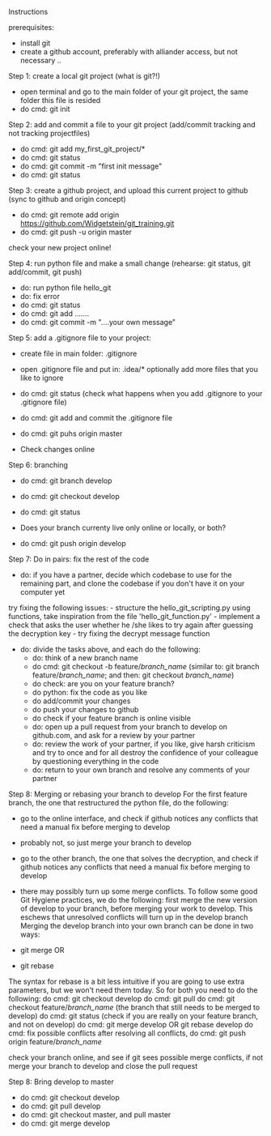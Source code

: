 Instructions

prerequisites:
- install git
- create a github account, preferably with alliander access, but not necessary
..

Step 1: create a local git project (what is git?!)

- open terminal and go to the main folder of your git project, the same folder this file is resided 
- do cmd: git init


Step 2: add and commit a file to your git project (add/commit tracking and not tracking projectfiles)

- do cmd: git add my_first_git_project/*
- do cmd: git status
- do cmd: git commit -m "first init message" 
- do cmd: git status


Step 3: create a github project, and upload this current project to github   (sync to github and origin concept)

- do cmd: git remote add origin https://github.com/Widgetstein/git_training.git
- do cmd: git push -u origin master

check your new project online!


Step 4: run python file and make a small change (rehearse: git status, git add/commit, git push)

- do: run python file hello_git
- do: fix error
- do cmd: git status
- do cmd: git add .......
- do cmd: git commit -m "....your own message"

Step 5: add a .gitignore file to your project:

- create file in main folder: .gitignore
- open .gitignore file and put in: .idea/*
optionally add more files that you like to ignore

- do cmd: git status  (check what happens when you add .gitignore to your .gitignore file)
- do cmd: git add and commit the .gitignore file

- do cmd: git puhs origin master
- Check changes online

Step 6: branching
- do cmd: git branch develop
- do cmd: git checkout develop
- do cmd: git status

- Does your branch currenty live only online or locally, or both?

- do cmd: git push origin develop 


Step 7: Do in pairs: fix the rest of the code
- do: if you have a partner, decide which codebase to use for the remaining part, and clone the codebase if you don't have it on your computer yet

try fixing the following issues:
    - structure the hello_git_scripting.py using functions, take inspiration from the file 'hello_git_function.py'
        - implement a check that asks the user whether he /she likes to try again after guessing the decryption key
    - try fixing the decrypt message function
- do: divide the tasks above, and each do the following:
    - do: think of a new branch name
    - do cmd: git checkout -b feature/*branch_name*   (similar to: git branch feature/*branch_name*; and then: git checkout *branch_name*)
    - do check: are you on your feature branch?
    - do python: fix the code as you like
    - do add/commit your changes
    - do push your changes to github
    - do check if your feature branch is online visible
    - do: open up a pull request from your branch to develop on github.com, and ask for a review by your partner
    - do: review the work of your partner, if you like, give harsh criticism and try to once and for all destroy the confidence of your colleague by questioning everything in the code
    - do: return to your own branch and resolve any comments of your partner
    

Step 8: Merging or rebasing your branch to develop
For the first feature branch, the one that restructured the python file, do the following:
- go to the online interface, and check if github notices any conflicts that need a manual fix before merging to develop
- probably not, so just merge your branch to develop

- go to the other branch, the one that solves the decryption, and check if github notices any conflicts that need a manual fix before merging to develop
- there may possibly turn up some merge conflicts. To follow some good Git Hygiene practices, we do the following:
first merge the new version of develop to your branch, before merging your work to develop. This eschews that unresolved conflicts will turn up in the develop branch
Merging the develop branch into your own branch can be done in two ways:
- git merge
 OR
- git rebase

The syntax for rebase is a bit less intuitive if you are going to use extra parameters, but we won't need them today. So for both you need to do the following:
do cmd: git checkout develop
do cmd: git pull
do cmd: git checkout feature/*branch_name*  (the branch that still needs to be merged to develop)
do cmd: git status (check if you are really on your feature branch, and not on develop)
do cmd: git merge develop    OR  git rebase develop
do cmd: fix possible conflicts
after resolving all conflicts, do cmd: git push origin feature/*branch_name*

check your branch online, and see if git sees possible merge conflicts, if not merge your branch to develop and close the pull request


    
Step 8: Bring develop to master
- do cmd: git checkout develop
- do cmd: git pull develop
- do cmd: git checkout master, and pull master
- do cmd: git merge develop

